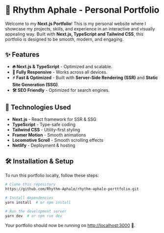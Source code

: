 # 🚀 Rhythm Aphale - Personal Portfolio

Welcome to my **Next.js Portfolio**! This is my personal website where I showcase my projects, skills, and experience in an interactive and visually appealing way. Built with **Next.js, TypeScript and Tailwind CSS**, this portfolio is designed to be smooth, modern, and engaging.

&#x20;

## ✨ Features

- **🔥 Next.js & TypeScript** - Optimized and scalable.
- **📱 Fully Responsive** - Works across all devices.
- **⚡ Fast & Optimized** - Built with **Server-Side Rendering (SSR)** and **Static Site Generation (SSG)**.
- **🛠️ SEO Friendly** - Optimized for search engines.

## 🚀 Technologies Used

- **Next.js** - React framework for SSR & SSG
- **TypeScript** - Type-safe coding
- **Tailwind CSS** - Utility-first styling
- **Framer Motion** - Smooth animations
- **Locomotive Scroll** - Smooth scrolling effects
- **Netlify** - Deployment & hosting

## 🛠️ Installation & Setup

To run this portfolio locally, follow these steps:

```sh
# Clone this repository
https://github.com/Rhythm-Aphale/rhythm-aphale-porttfolio.git

# Install dependencies
yarn install  # or npm install

# Run the development server
yarn dev  # or npm run dev
```

Your portfolio should now be running on [http://localhost:3000](http://localhost:3000) 🚀.





